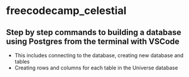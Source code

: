 # freecodecamp_celestial

## Step by step commands to building a database using Postgres from the terminal with VSCode

* This includes connecting to the database, creating new database and tables
* Creating rows and columns for each table in the Universe database
